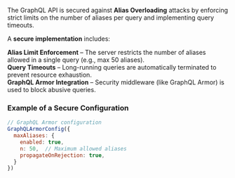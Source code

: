 The GraphQL API is secured against **Alias Overloading** attacks by enforcing strict limits on the number of aliases per query and implementing query timeouts.  

A **secure implementation** includes:  

**Alias Limit Enforcement** – The server restricts the number of aliases allowed in a single query (e.g., max 50 aliases).  
**Query Timeouts** – Long-running queries are automatically terminated to prevent resource exhaustion.  
**GraphQL Armor Integration** – Security middleware (like GraphQL Armor) is used to block abusive queries.  

### **Example of a Secure Configuration**  
```javascript
// GraphQL Armor configuration
GraphQLArmorConfig({
  maxAliases: {
    enabled: true,
    n: 50,  // Maximum allowed aliases
    propagateOnRejection: true,
  }
})